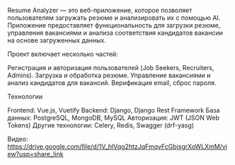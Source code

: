 Resume Analyzer — это веб-приложение, которое позволяет пользователям загружать резюме и анализировать их с помощью AI. Приложение предоставляет функциональность для загрузки резюме, управления вакансиями и анализа соответствия кандидатов вакансии на основе загруженных данных.

Проект включает несколько частей:

Регистрация и авторизация пользователей (Job Seekers, Recruiters, Admins).
Загрузка и обработка резюме.
Управление вакансиями и анализ кандидатов для вакансий.
Верификация email, сброс пароля.

Технологии

Frontend: Vue.js, Vuetify
Backend: Django, Django Rest Framework
База данных: PostgreSQL, MongoDB, MySQL
Авторизация: JWT (JSON Web Tokens)
Другие технологии: Celery, Redis, Swagger (drf-yasg)

Видео: https://drive.google.com/file/d/1V_hlVqg2htzJqFmqyFcGbjsgrXoWLXmM/view?usp=share_link
